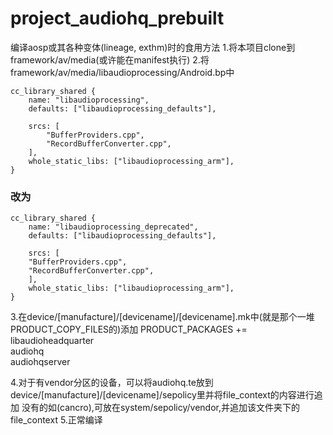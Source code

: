 # project_audiohq_prebuilt
编译aosp或其各种变体(lineage, exthm)时的食用方法
1.将本项目clone到framework/av/media(或许能在manifest执行)
2.将framework/av/media/libaudioprocessing/Android.bp中

    cc_library_shared {
        name: "libaudioprocessing",
        defaults: ["libaudioprocessing_defaults"],

        srcs: [
            "BufferProviders.cpp",
            "RecordBufferConverter.cpp",
        ],
        whole_static_libs: ["libaudioprocessing_arm"],
    }

### 改为

    cc_library_shared {
        name: "libaudioprocessing_deprecated",
        defaults: ["libaudioprocessing_defaults"],

        srcs: [
        "BufferProviders.cpp",
        "RecordBufferConverter.cpp",
        ],
        whole_static_libs: ["libaudioprocessing_arm"],
    }

3.在device/\[manufacture\]/\[devicename\]/\[devicename\].mk中(就是那个一堆PRODUCT\_COPY\_FILES的)添加
    PRODUCT_PACKAGES += \
        libaudioheadquarter \
        audiohq \
        audiohqserver

4.对于有vendor分区的设备，可以将audiohq.te放到device/\[manufacture\]/\[devicename\]/sepolicy里并将file_context的内容进行追加
没有的如(cancro),可放在system/sepolicy/vendor,并追加该文件夹下的file_context
5.正常编译
